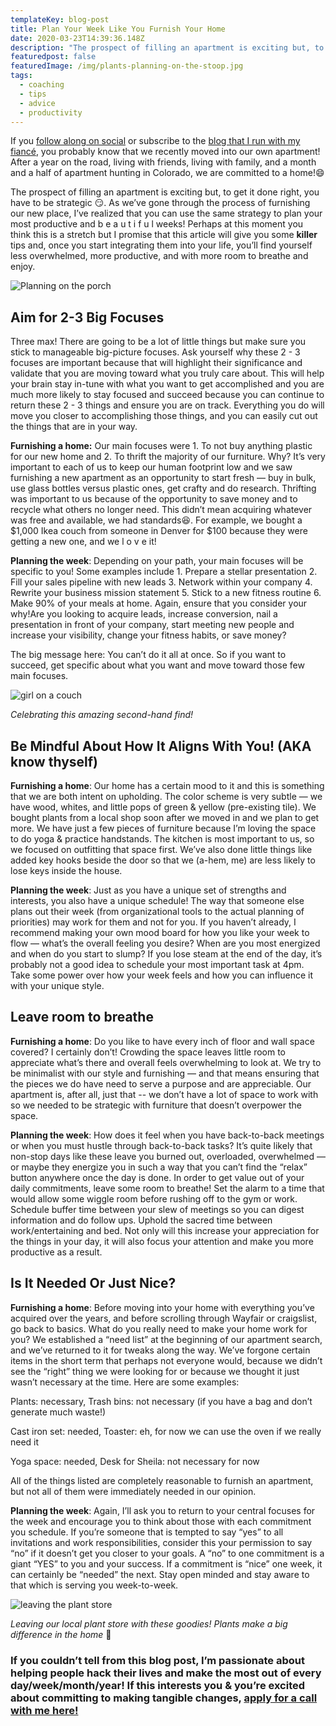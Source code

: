 ```yaml
---
templateKey: blog-post
title: Plan Your Week Like You Furnish Your Home
date: 2020-03-23T14:39:36.148Z
description: "The prospect of filling an apartment is exciting but, to get it done right, you have to be strategic \U0001F60F. As we’ve gone through the process of furnishing our new place, I’ve realized that you can use the same strategy to plan your most productive and b e a u t i f u l weeks! Perhaps at this moment you think this is a stretch but I promise that this article will give you some killer tips and, once you start integrating them into your life, you’ll find yourself less overwhelmed, more productive, and with more room to breathe and enjoy."
featuredpost: false
featuredImage: /img/plants-planning-on-the-stoop.jpg
tags:
  - coaching
  - tips
  - advice
  - productivity
---
```


If you [follow along on social](https://www.instagram.com/sheflowsandgrows/) or subscribe to the [blog that I run with my fiancé](https://www.sheandjim.com/), you probably know that we recently moved into our own apartment! After a year on the road, living with friends, living with family, and a month and a half of apartment hunting in Colorado, we are committed to a home!😄

The prospect of filling an apartment is exciting but, to get it done right, you have to be strategic 😏. As we’ve gone through the process of furnishing our new place, I’ve realized that you can use the same strategy to plan your most productive and b e a u t i f u l weeks! Perhaps at this moment you think this is a stretch but I promise that this article will give you some **killer** tips and, once you start integrating them into your life, you’ll find yourself less overwhelmed, more productive, and with more room to breathe and enjoy.

![Planning on the porch](/img/plants-planning-on-the-stoop.jpg "Planning out the week on the stoop")

## Aim for 2-3 Big Focuses

Three max! There are going to be a lot of little things but make sure you stick to manageable big-picture focuses. Ask yourself why these 2 - 3 focuses are important because that will highlight their significance and validate that you are moving toward what you truly care about. This will help your brain stay in-tune with what you want to get accomplished and you are much more likely to stay focused and succeed because you can continue to return these 2 - 3 things and ensure you are on track. Everything you do will move you closer to accomplishing those things, and you can easily cut out the things that are in your way.

**Furnishing a home:** Our main focuses were 1. To not buy anything plastic for our new home and 2. To thrift the majority of our furniture. Why? It’s very important to each of us to keep our human footprint low and we saw furnishing a new apartment as an opportunity to start fresh — buy in bulk, use glass bottles versus plastic ones, get crafty and do research. Thrifting was important to us because of the opportunity to save money and to recycle what others no longer need. This didn’t mean acquiring whatever was free and available, we had standards😆. For example, we bought a $1,000 Ikea couch from someone in Denver for $100 because they were getting a new one, and we l o v e it!

**Planning the week**: Depending on your path, your main focuses will be specific to you! Some examples include 1. Prepare a stellar presentation 2. Fill your sales pipeline with new leads 3. Network within your company 4. Rewrite your business mission statement 5. Stick to a new fitness routine 6. Make 90% of your meals at home. Again, ensure that you consider your why!Are you looking to acquire leads, increase conversion, nail a presentation in front of your company, start meeting new people and increase your visibility, change your fitness habits, or save money?

The big message here: You can’t do it all at once. So if you want to succeed, get specific about what you want and move toward those few main focuses.

![girl on a couch](/img/lounging-on-the-couch.jpg "Celebrating this amazing second-hand find")

_Celebrating this amazing second-hand find!_

## Be Mindful About How It Aligns With You! (AKA know thyself)

**Furnishing a home**: Our home has a certain mood to it and this is something that we are both intent on upholding. The color scheme is very subtle — we have wood, whites, and little pops of green & yellow (pre-existing tile). We bought plants from a local shop soon after we moved in and we plan to get more. We have just a few pieces of furniture because I’m loving the space to do yoga & practice handstands. The kitchen is most important to us, so we focused on outfitting that space first. We’ve also done little things like added key hooks beside the door so that we (a-hem, me) are less likely to lose keys inside the house.

**Planning the week**: Just as you have a unique set of strengths and interests, you also have a unique schedule! The way that someone else plans out their week (from organizational tools to the actual planning of priorities) may work for them and not for you. If you haven’t already, I recommend making your own mood board for how you like your week to flow — what’s the overall feeling you desire? When are you most energized and when do you start to slump? If you lose steam at the end of the day, it’s probably not a good idea to schedule your most important task at 4pm. Take some power over how your week feels and how you can influence it with your unique style.

## Leave room to breathe

**Furnishing a home**: Do you like to have every inch of floor and wall space covered? I certainly don’t! Crowding the space leaves little room to appreciate what’s there and overall feels overwhelming to look at. We try to be minimalist with our style and furnishing — and that means ensuring that the pieces we do have need to serve a purpose and are appreciable. Our apartment is, after all, just that -- we don’t have a lot of space to work with so we needed to be strategic with furniture that doesn’t overpower the space.

**Planning the week**: How does it feel when you have back-to-back meetings or when you must hustle through back-to-back tasks? It’s quite likely that non-stop days like these leave you burned out, overloaded, overwhelmed — or maybe they energize you in such a way that you can’t find the “relax” button anywhere once the day is done. In order to get value out of your daily commitments, leave some room to breathe! Set the alarm to a time that would allow some wiggle room before rushing off to the gym or work. Schedule buffer time between your slew of meetings so you can digest information and do follow ups. Uphold the sacred time between work/entertaining and bed. Not only will this increase your appreciation for the things in your day, it will also focus your attention and make you more productive as a result.

## Is It Needed Or Just Nice?

**Furnishing a home**: Before moving into your home with everything you’ve acquired over the years, and before scrolling through Wayfair or craigslist, go back to basics. What do you really need to make your home work for you? We established a “need list” at the beginning of our apartment search, and we’ve returned to it for tweaks along the way. We’ve forgone certain items in the short term that perhaps not everyone would, because we didn’t see the “right” thing we were looking for or because we thought it just wasn’t necessary at the time. Here are some examples:

Plants: necessary, Trash bins: not necessary (if you have a bag and don’t generate much waste!)

Cast iron set: needed, Toaster: eh, for now we can use the oven if we really need it

Yoga space: needed, Desk for Sheila: not necessary for now

All of the things listed are completely reasonable to furnish an apartment, but not all of them were immediately needed in our opinion.

**Planning the week**: Again, I’ll ask you to return to your central focuses for the week and encourage you to think about those with each commitment you schedule. If you’re someone that is tempted to say “yes” to all invitations and work responsibilities, consider this your permission to say “no” if it doesn’t get you closer to your goals. A “no” to one commitment is a giant “YES” to you and your success. If a commitment is “nice” one week, it can certainly be “needed” the next. Stay open minded and stay aware to that which is serving you week-to-week.

![leaving the plant store](/img/leaving-the-plant-shop.jpg "Leaving our local plant store")

_Leaving our local plant store with these goodies! Plants make a big difference in the home_ 🥰

### **If you couldn’t tell from this blog post, I’m passionate about helping people hack their lives and make the most out of every day/week/month/year! If this interests you & you’re excited about committing to making tangible changes,** [apply for a call with me here!](https://square.site/book/T2G1BPTFKKDBJ/sheila-anne)
